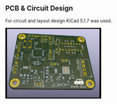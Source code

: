 ## PCB & Circuit Design
For circuit and layout design KiCad 5.1.7 was used.

<img src="./pcb_rendered.png" alt="v0.11 PCB layout" width="300"/>
